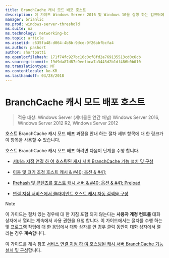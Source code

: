 ```yaml
---
title: BranchCache 캐시 모드 배포 호스트
description: 이 가이드 Windows Server 2016 및 Windows 10을 실행 하는 컴퓨터에서 호스트 캐시 모드로 BranchCache 배포에 대해 설명
manager: brianlic
ms.prod: windows-server-threshold
ms.suite: na
ms.technology: networking-bc
ms.topic: article
ms.assetid: c635fa48-d064-4b8b-9dce-9f26abfbcfa4
ms.author: pashort
author: shortpatti
ms.openlocfilehash: 171f74fc927bc16c0cf8fd2a769135513cd0c6cb
ms.sourcegitcommit: 19d9da87d87c9eefbca7a3443d2b1df486b0b010
ms.translationtype: MT
ms.contentlocale: ko-KR
ms.lasthandoff: 03/28/2018
---
```

# <a name="branchcache-hosted-cache-mode-deployment"></a>BranchCache 캐시 모드 배포 호스트

>적용 대상: Windows Server (세미콜론 연간 채널) Windows Server 2016, Windows Server 2012 R2, Windows Server 2012

호스트 BranchCache 캐시 모드 배포 과정을 안내 하는 절차 세부 항목에 대 한 링크가이 항목을 사용할 수 있습니다.

호스트 BranchCache 캐시 모드 배포 하려면 다음이 단계를 수행 합니다.

- [서비스 지점 연결 하 여 호스팅된 캐시 서버 BranchCache 기능 설치 및 구성](5-Bc-Feature-Scp.md)

- [이동 및 크기 조정 호스트 캐시 & #40; 옵션 & #41;](6-Bc-Move-Resize-Cache.md)

- [Prehash 및 콘텐츠를 호스트 캐시 서버 & #40; 옵션 & #41; Preload](7-Bc-Prehash-Preload.md)

- [연결 지점 서비스에서 클라이언트 호스트 캐시 자동 검색을 구성](10-Bc-Client-By-Scp.md)

>[!NOTE]
>이 가이드는 절차 있는 경우에 대 한 지침 포함 되지 않는다는 **사용자 계정 컨트롤** 대화 상자에서 열리는 계속에서 사용 권한을 요청 합니다. 이 가이드에서는 절차를 수행 하는 및 프로그램 작업에 대 한 응답에서 대화 상자를 연 경우 클릭 동안이 대화 상자에서 열리는 경우 **계속**합니다.

이 가이드를 계속 참조 [서비스 연결 지점 하 여 호스팅된 캐시 서버 BranchCache 기능 설치 및 구성](5-Bc-Feature-Scp.md)합니다.